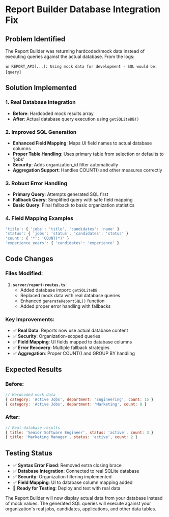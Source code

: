 # Report Builder Database Integration Fix

## Problem Identified
The Report Builder was returning hardcoded/mock data instead of executing queries against the actual database. From the logs:
```
📊 REPORT_API[...]: Using mock data for development - SQL would be: [query]
```

## Solution Implemented

### 1. **Real Database Integration**
- **Before**: Hardcoded mock results array
- **After**: Actual database query execution using `getSQLiteDB()`

### 2. **Improved SQL Generation**
- **Enhanced Field Mapping**: Maps UI field names to actual database columns
- **Proper Table Handling**: Uses primary table from selection or defaults to 'jobs'  
- **Security**: Adds organization_id filter automatically
- **Aggregation Support**: Handles COUNT() and other measures correctly

### 3. **Robust Error Handling**
- **Primary Query**: Attempts generated SQL first
- **Fallback Query**: Simplified query with safe field mapping
- **Basic Query**: Final fallback to basic organization statistics

### 4. **Field Mapping Examples**
```javascript
'title': { 'jobs': 'title', 'candidates': 'name' }
'status': { 'jobs': 'status', 'candidates': 'status' }
'count': { '*': 'COUNT(*)' }
'experience_years': { 'candidates': 'experience' }
```

## Code Changes

### Files Modified:
1. **`server/report-routes.ts`**:
   - Added database import: `getSQLiteDB`
   - Replaced mock data with real database queries
   - Enhanced `generateReportSQL()` function
   - Added proper error handling with fallbacks

### Key Improvements:
- ✅ **Real Data**: Reports now use actual database content
- ✅ **Security**: Organization-scoped queries 
- ✅ **Field Mapping**: UI fields mapped to database columns
- ✅ **Error Recovery**: Multiple fallback strategies
- ✅ **Aggregation**: Proper COUNT() and GROUP BY handling

## Expected Results

### Before:
```javascript
// Hardcoded mock data
{ category: 'Active Jobs', department: 'Engineering', count: 15 }
{ category: 'Active Jobs', department: 'Marketing', count: 8 }
```

### After:
```javascript
// Real database results
{ title: 'Senior Software Engineer', status: 'active', count: 3 }
{ title: 'Marketing Manager', status: 'active', count: 2 }
```

## Testing Status
- ✅ **Syntax Error Fixed**: Removed extra closing brace
- ✅ **Database Integration**: Connected to real SQLite database
- ✅ **Security**: Organization filtering implemented
- ✅ **Field Mapping**: UI to database column mapping added
- 🔄 **Ready for Testing**: Deploy and test with real data

The Report Builder will now display actual data from your database instead of mock values. The generated SQL queries will execute against your organization's real jobs, candidates, applications, and other data tables.
